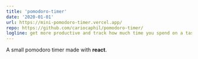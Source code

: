 ```yaml
---
title: 'pomodoro-timer'
date: '2020-01-01'
url: https://mini-pomodoro-timer.vercel.app/
repo: https://github.com/cariocaphil/pomodoro-timer/
logline: get more productive and track how much time you spend on a task!
---
```


A small pomodoro timer made with **react**.


